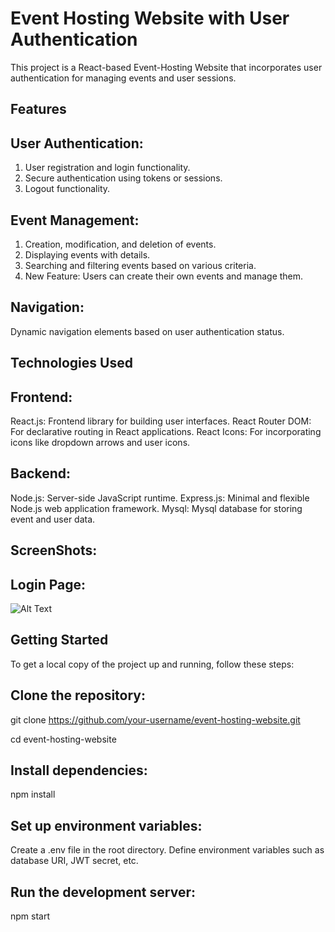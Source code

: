 # Event Hosting Website with User Authentication

This project is a React-based Event-Hosting Website that incorporates user authentication for managing events and user sessions.

## Features
## User Authentication:

1. User registration and login functionality.
2. Secure authentication using tokens or sessions.
3. Logout functionality.
## Event Management:
1. Creation, modification, and deletion of events.
2. Displaying events with details.
3. Searching and filtering events based on various criteria.
4. New Feature: Users can create their own events and manage them.

## Navigation:

Dynamic navigation elements based on user authentication status.

## Technologies Used
## Frontend:
React.js: Frontend library for building user interfaces.
React Router DOM: For declarative routing in React applications.
React Icons: For incorporating icons like dropdown arrows and user icons.
## Backend:
Node.js: Server-side JavaScript runtime.
Express.js: Minimal and flexible Node.js web application framework.
Mysql: Mysql database for storing event and user data.

## ScreenShots:
## Login Page:
![Alt Text](https://drive.google.com/file/d/1Uld972W1FE8Ji2fHISGo11xvVaIGNZ1P/view?usp=sharing)

## Getting Started
To get a local copy of the project up and running, follow these steps:

## Clone the repository:

git clone https://github.com/your-username/event-hosting-website.git

cd event-hosting-website

## Install dependencies:

npm install

## Set up environment variables:

Create a .env file in the root directory.
Define environment variables such as database URI, JWT secret, etc.

## Run the development server:

npm start

